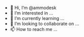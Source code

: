 - 👋 Hi, I’m @ammodesk
- 👀 I’m interested in ...
- 🌱 I’m currently learning ...
- 💞️ I’m looking to collaborate on ...
- 📫 How to reach me ...

<!---
ammodesk/ammodesk is a ✨ special ✨ repository because its `README.md` (this file) appears on your GitHub profile.
You can click the Preview link to take a look at your changes.
--->
